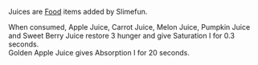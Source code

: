 Juices are [Food](https://github.com/TheBusyBiscuit/Slimefun4/wiki/Food) items added by Slimefun.

When consumed, Apple Juice, Carrot Juice, Melon Juice, Pumpkin Juice and Sweet Berry Juice restore 3 hunger and give Saturation I for 0.3 seconds.<br>Golden Apple Juice gives Absorption I for 20 seconds.
